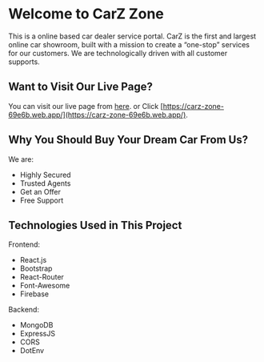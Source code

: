 # Welcome to CarZ Zone

This is a online based car dealer service portal. CarZ is the first and largest online car showroom, built with a mission to create a “one-stop” services for our customers. We are technologically driven with all customer supports.

## Want to Visit Our Live Page?

You can visit our live page from [here](https://carz-zone-69e6b.web.app/).
or
Click [https://carz-zone-69e6b.web.app/](https://carz-zone-69e6b.web.app/).

## Why You Should Buy Your Dream Car From Us?

We are:

- Highly Secured
- Trusted Agents
- Get an Offer
- Free Support

## Technologies Used in This Project

Frontend:

- React.js
- Bootstrap 
- React-Router
- Font-Awesome
- Firebase

Backend:

- MongoDB
- ExpressJS
- CORS
- DotEnv

